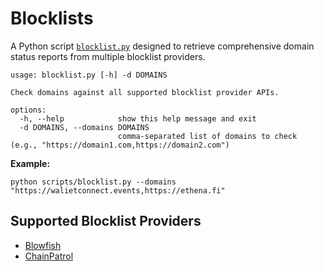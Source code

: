 # Blocklists

A Python script [`blocklist.py`](./scripts/blocklist.py) designed to retrieve comprehensive domain status reports from multiple blocklist providers.

```console
usage: blocklist.py [-h] -d DOMAINS

Check domains against all supported blocklist provider APIs.

options:
  -h, --help            show this help message and exit
  -d DOMAINS, --domains DOMAINS
                        comma-separated list of domains to check (e.g., "https://domain1.com,https://domain2.com")
```

**Example:**

```console
python scripts/blocklist.py --domains "https://walietconnect.events,https://ethena.fi"
```

## Supported Blocklist Providers

- [Blowfish](https://blowfish.xyz)
- [ChainPatrol](https://chainpatrol.io)
